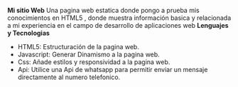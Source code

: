 **Mi sitio Web**
Una pagina web estatica donde pongo a prueba mis conocimientos en HTML5 , donde muestra información basica y relacionada a mi experiencia en el campo de desarrollo de aplicaciones web
**Lenguajes y Tecnologias**
- HTML5: Estructuración de la pagina web.
- Javascript: Generar Dinamismo a la pagina web.
- Css: Añade estilos y responsividad a la pagina web.
- Api: Utilice una Api de whatsapp para permitir enviar un mensaje directamente al numero telefonico.
